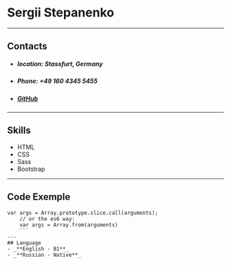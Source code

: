 # Sergii Stepanenko
---
## Contacts
- ##### location: Stassfurt, Germany
- ##### Phone: +49 160 4345 5455
- ##### [GitHub](https://github.com/sstepanenkoff)

---
## Skills
- HTML
- CSS
- Sass
- Bootstrap

---
## Code Exemple 


```
var args = Array.prototype.slice.call(arguments);
    // or the es6 way:
    var args = Array.from(arguments)
    ```
---
## Language
- _**English - B1**_
- _**Russian - Native**_
